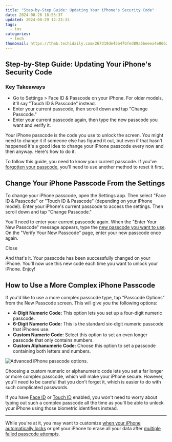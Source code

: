 ```yaml
---
title: "Step-by-Step Guide: Updating Your iPhone's Security Code"
date: 2024-08-26 18:55:37
updated: 2024-08-29 12:23:33
tags:
  - ios
categories:
  - tech
thumbnail: https://thmb.techidaily.com/267319de45b47bfed89a5beeea4e8662c6ef68d4fb035ab41968a0873cebbd66.jpg
---
```


## Step-by-Step Guide: Updating Your iPhone's Security Code

### Key Takeaways

* Go to Settings > Face ID & Passcode on your iPhone. For older models, it'll say "Touch ID & Passcode" instead.
* Enter your current passcode, then scroll down and tap "Change Passcode."
* Enter your current passcode again, then type the new passcode you want and verify it.

 Your iPhone passcode is the code you use to unlock the screen. You might need to change it if someone else has figured it out, but even if that hasn't happened it's a good idea to change your iPhone passcode every now and then anyway. Here's how to do it.

 To follow this guide, you need to know your current passcode. If you've [forgotten your passcode](https://youtube-webster.techidaily.com/ering-avengers-the-marvellous-world-builders-for-2024/), you'll need to use another method to reset it first.

##  Change Your iPhone Passcode From the Settings

 To change your iPhone passcode, open the Settings app. Then select "Face ID & Passcode" or "Touch ID & Passcode" (depending on your iPhone model). Enter your iPhone's current passcode to access the settings. Then scroll down and tap "Change Passcode."

 You'll need to enter your current passcode again. When the "Enter Your New Passcode" message appears, type the [new passcode you want to use](https://fox-info.techidaily.com/2024-approved-spectacular-vision-immersive-movies/). On the "Verify Your New Passcode" page, enter your new passcode once again.

Close 

 And that's it. Your passcode has been successfully changed on your iPhone. You'll now use this new code each time you want to unlock your iPhone. Enjoy!

##  How to Use a More Complex iPhone Passcode

 If you'd like to use a more complex passcode type, tap "Passcode Options" from the New Passcode screen. This will give you the following options:

* **4-Digit Numeric Code:** This option lets you set up a four-digit numeric passcode.
* **6-Digit Numeric Code:** This is the standard six-digit numeric passcode that iPhones use.
* **Custom Numeric Code:** Select this option to set an even longer passcode that only contains numbers.
* **Custom Alphanumeric Code:** Choose this option to set a passcode containing both letters and numbers.

![Advanced iPhone passcode options.](https://static1.howtogeekimages.com/wordpress/wp-content/uploads/2024/07/advanced-iphone-passcode-options.png) 

 Choosing a custom numeric or alphanumeric code lets you set a far longer or more complex passcode, which will make your iPhone secure. However, you'll need to be careful that you don't forget it, which is easier to do with such complicated passwords.

 If you have [Face ID](https://instagram-video-files.techidaily.com/new-mastering-instagram-concealing-tags-efficiently/) or [Touch ID](https://facebook-video-recording.techidaily.com/from-zero-to-hero-how-to-triumph-with-10-powerful-fb-strategies-for-2024/) enabled, you won't need to worry about typing out such a complex passcode all the time as you'll be able to unlock your iPhone using those biometric identifiers instead.

---

 While you're at it, you may want to customize [when your iPhone automatically locks](https://extra-tips.techidaily.com/2024-approved-amplify-activity-levels-top-20-exercise-friendly-hits-list/) or get your iPhone to erase all your data after [multiple failed passcode attempts](https://youtube-blog.techidaily.com/ed-elevate-your-channels-a-guide-to-youtube-metrics/).

<ins class="adsbygoogle"
     style="display:block"
     data-ad-format="autorelaxed"
     data-ad-client="ca-pub-7571918770474297"
     data-ad-slot="1223367746"></ins>



<ins class="adsbygoogle"
     style="display:block"
     data-ad-client="ca-pub-7571918770474297"
     data-ad-slot="8358498916"
     data-ad-format="auto"
     data-full-width-responsive="true"></ins>
